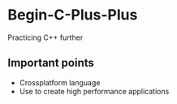 # Begin-C-Plus-Plus
Practicing C++ further 

## Important points
- Crossplatform language
- Use to create high performance applications
